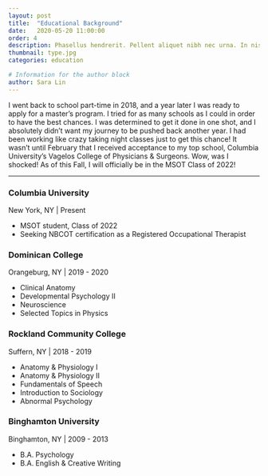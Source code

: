 ```yaml
---
layout: post
title:  "Educational Background"
date:   2020-05-20 11:00:00
order: 4
description: Phasellus hendrerit. Pellent aliquet nibh nec urna. In nis aliquet vel, dapibus id,mattis.
thumbnail: type.jpg
categories: education

# Information for the author block
author: Sara Lin
---
```


I went back to school part-time in 2018, and a year later I was ready to apply for a master’s program. I tried for as many schools as I could in order to have the best chances. I was determined to get it done in one shot, and I absolutely didn’t want my journey to be pushed back another year. I had been working like crazy taking night classes just to get this chance! It wasn’t until February that I received acceptance to my top school, Columbia University’s Vagelos College of Physicians & Surgeons. Wow, was I shocked! As of this Fall, I will officially be in the MSOT Class of 2022!

---

<h3>Columbia University</h3>
New York, NY | Present

* MSOT student, Class of 2022
* Seeking NBCOT certification as a Registered Occupational Therapist 

<h3>Dominican College</h3> 
Orangeburg, NY | 2019 - 2020

* Clinical Anatomy
* Developmental Psychology II
* Neuroscience
* Selected Topics in Physics

<h3>Rockland Community College</h3> 
Suffern, NY | 2018 - 2019

* Anatomy & Physiology I
* Anatomy & Physiology II
* Fundamentals of Speech
* Introduction to Sociology
* Abnormal Psychology

<h3>Binghamton University</h3>
Binghamton, NY | 2009 - 2013

* B.A. Psychology
* B.A. English & Creative Writing




